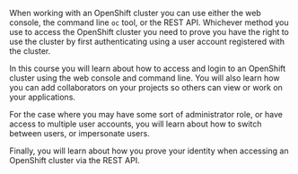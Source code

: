 When working with an OpenShift cluster you can use either the web console, the command line ``oc`` tool, or the REST API. Whichever method you use to access the OpenShift cluster you need to prove you have the right to use the cluster by first authenticating using a user account registered with the cluster.

In this course you will learn about how to access and login to an OpenShift cluster using the web console and command line. You will also learn how you can add collaborators on your projects so others can view or work on your applications.

For the case where you may have some sort of administrator role, or have access to multiple user accounts, you will learn about how to switch between users, or impersonate users.

Finally, you will learn about how you prove your identity when accessing an OpenShift cluster via the REST API.
